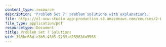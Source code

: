```yaml
---
content_type: resource
description: 'Problem Set 7: problem solutions with explanations.'
file: https://ol-ocw-studio-app-production.s3.amazonaws.com/courses/2-003sc-engineering-dynamics-fall-2011/393be08dc3b543059733d255636a3566_MIT2_003SCF11_pset7_sol.pdf
file_type: application/pdf
resourcetype: Document
title: Problem Set 7 Solutions
uid: 393be08d-c3b5-4305-9733-d255636a3566
---
```

